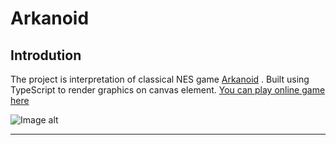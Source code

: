 # Arkanoid

    
## Introdution
The project is interpretation of classical NES game [Arkanoid](https://en.wikipedia.org/wiki/Arkanoid) .
Built using TypeScript to render graphics on canvas element. [You can play online game here](https://en.wikipedia.org/wiki/Arkanoid)

![Image alt](https://github.com/YuryYuhno/TypeScript_Arkanoid/blob/main/Images/Main.png)

___


